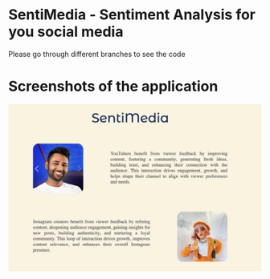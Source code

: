# SentiMedia - Sentiment Analysis for you social media

Please go through different branches to see the code

# Screenshots of the application

![SS1](https://github.com/arnavvgupta/Sentiment-Analysis/blob/main/Screenshot%202023-08-29%20at%201.04.04%20PM.png?raw=true)
